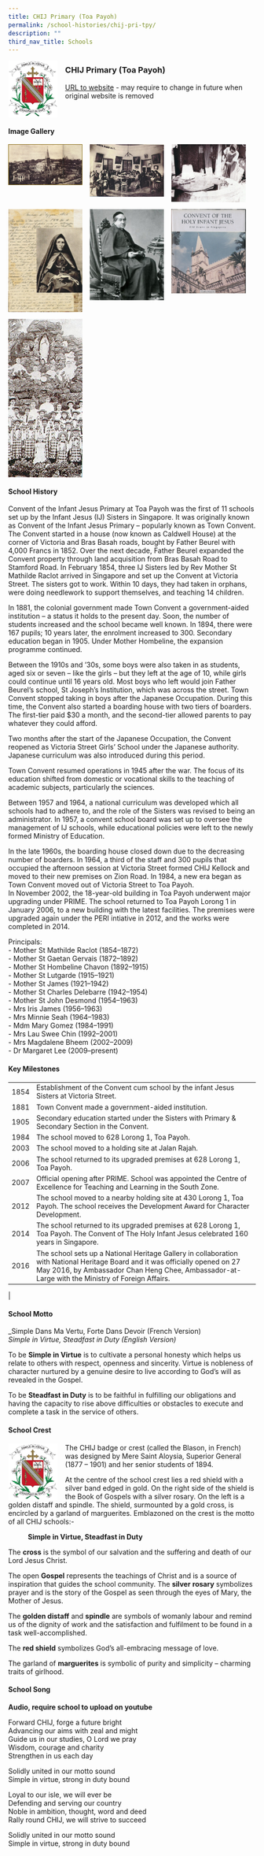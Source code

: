 ```yaml
---
title: CHIJ Primary (Toa Payoh)
permalink: /school-histories/chij-pri-tpy/
description: ""
third_nav_title: Schools
---
```

<img src="/images/chijpritpy1.png" style="width:20%;margin-right:15px;" align = "left">

### **CHIJ Primary (Toa Payoh)**
[URL to website](http://chijpritoapayoh.moe.edu.sg/) - may require to change in future when original website is removed

<br clear="left">

#### **Image Gallery**

<p><a href="https://staging.d1yxymztqoj7qn.amplifyapp.com/images/chijpritpy2.jpg">  
<img src="/images/chijpritpy2.jpg" style="width:30%;margin-right:15px;" align = "left">
</a></p>

<p><a href="https://staging.d1yxymztqoj7qn.amplifyapp.com/images/chijpritpy3.jpg">  
<img src="/images/chijpritpy3.jpg" style="width:30%;margin-right:15px;" align = "left">
</a></p>

<p><a href="https://staging.d1yxymztqoj7qn.amplifyapp.com/images/chijpritpy4.jpg">  
<img src="/images/chijpritpy4.jpg" style="width:30%;margin-right:15px;" align = "left">
</a></p>

<br clear="left">

<p><a href="https://staging.d1yxymztqoj7qn.amplifyapp.com/images/chijpritpy5.jpg">  
<img src="/images/chijpritpy5.jpg" style="width:30%;margin-right:15px;" align = "left">
</a></p>

<p><a href="https://staging.d1yxymztqoj7qn.amplifyapp.com/images/chijpritpy6.jpg">  
<img src="/images/chijpritpy6.jpg" style="width:30%;margin-right:15px;" align = "left">
</a></p>

<p><a href="https://staging.d1yxymztqoj7qn.amplifyapp.com/images/chijpritpy7.jpg">  
<img src="/images/chijpritpy7.jpg" style="width:30%;margin-right:15px;" align = "left">
</a></p>

<br clear="left">

<p><a href="https://staging.d1yxymztqoj7qn.amplifyapp.com/images/chijpritpy8.jpg">  
<img src="/images/chijpritpy8.jpg" style="width:30%;margin-right:15px;" align = "left">
</a></p>

<br clear="left">

#### **School History**
Convent of the Infant Jesus Primary at Toa Payoh was the first of 11 schools set up by the Infant Jesus (IJ) Sisters in Singapore. It was originally known as Convent of the Infant Jesus Primary – popularly known as Town Convent. The Convent started in a house (now known as Caldwell House) at the corner of Victoria and Bras Basah roads, bought by Father Beurel with 4,000 Francs in 1852. Over the next decade, Father Beurel expanded the Convent property through land acquisition from Bras Basah Road to Stamford Road. In February 1854, three IJ Sisters led by Rev Mother St Mathilde Raclot arrived in Singapore and set up the Convent at Victoria Street. The sisters got to work. Within 10 days, they had taken in orphans, were doing needlework to support themselves, and teaching 14 children.  
  
In 1881, the colonial government made Town Convent a government-aided institution – a status it holds to the present day. Soon, the number of students increased and the school became well known. In 1894, there were 167 pupils; 10 years later, the enrolment increased to 300. Secondary education began in 1905. Under Mother Hombeline, the expansion programme continued.  
  
Between the 1910s and ’30s, some boys were also taken in as students, aged six or seven – like the girls – but they left at the age of 10, while girls could continue until 16 years old. Most boys who left would join Father Beurel’s school, St Joseph’s Institution, which was across the street. Town Convent stopped taking in boys after the Japanese Occupation. During this time, the Convent also started a boarding house with two tiers of boarders. The first-tier paid $30 a month, and the second-tier allowed parents to pay whatever they could afford.  
  
Two months after the start of the Japanese Occupation, the Convent reopened as Victoria Street Girls’ School under the Japanese authority. Japanese curriculum was also introduced during this period.  
  
Town Convent resumed operations in 1945 after the war. The focus of its education shifted from domestic or vocational skills to the teaching of academic subjects, particularly the sciences.  
  
Between 1957 and 1964, a national curriculum was developed which all schools had to adhere to, and the role of the Sisters was revised to being an administrator. In 1957, a convent school board was set up to oversee the management of IJ schools, while educational policies were left to the newly formed Ministry of Education.  
  
In the late 1960s, the boarding house closed down due to the decreasing number of boarders. In 1964, a third of the staff and 300 pupils that occupied the afternoon session at Victoria Street formed CHIJ Kellock and moved to their new premises on Zion Road. In 1984, a new era began as Town Convent moved out of Victoria Street to Toa Payoh.  
In November 2002, the 18-year-old building in Toa Payoh underwent major upgrading under PRIME. The school returned to Toa Payoh Lorong 1 in January 2006, to a new building with the latest facilities. The premises were upgraded again under the PERI intiative in 2012, and the works were completed in 2014.

Principals:<br>
\- Mother St Mathilde Raclot (1854–1872)<br>
\- Mother St Gaetan Gervais (1872–1892)<br>
\- Mother St Hombeline Chavon (1892–1915)<br>
\- Mother St Lutgarde (1915–1921)<br>
\- Mother St James (1921–1942)<br>
\- Mother St Charles Delebarre (1942–1954)<br>
\- Mother St John Desmond (1954–1963)<br>
\- Mrs Iris James (1956–1963)<br>
\- Mrs Minnie Seah (1964–1983)<br>
\- Mdm Mary Gomez (1984–1991)<br>
\- Mrs Lau Swee Chin (1992–2001)<br>
\- Mrs Magdalene Bheem (2002–2009)<br>
\- Dr Margaret Lee (2009–present)

#### **Key Milestones**

|  |  |
|:---:|---|
| 1854 | Establishment of the Convent cum school by the infant Jesus Sisters at Victoria Street. |
| 1881 | Town Convent made a government-aided institution. |
| 1905 | Secondary education started under the Sisters with Primary & Secondary Section in the Convent. |
| 1984 | The school moved to 628 Lorong 1, Toa Payoh. |
| 2003 | The school moved to a holding site at Jalan Rajah. |
| 2006 | The school returned to its upgraded premises at 628 Lorong 1, Toa Payoh. |
| 2007 | Official opening after PRIME. School was appointed the Centre of Excellence for Teaching and Learning in the South Zone. |
| 2012 | The school moved to a nearby holding site at 430 Lorong 1, Toa Payoh. The school receives the Development Award for Character Development. |
| 2014 | The school returned to its upgraded premises at 628 Lorong 1, Toa Payoh. The Convent of The Holy Infant Jesus celebrated 160 years in Singapore. |
| 2016 | The school sets up a National Heritage Gallery in collaboration with National Heritage Board and it was officially opened on 27 May 2016, by Ambassador Chan Heng Chee, Ambassador-at-Large with the Ministry of Foreign Affairs. |
|

#### **School Motto**
_Simple Dans Ma Vertu, Forte Dans Devoir (French Version)<br>
_Simple in Virtue, Steadfast in Duty (English Version)_

To be **Simple in Virtue** is to cultivate a personal honesty which helps us relate to others with respect, openness and sincerity. Virtue is nobleness of character nurtured by a genuine desire to live according to God’s will as revealed in the Gospel.

To be **Steadfast in Duty** is to be faithful in fulfilling our obligations and having the capacity to rise above difficulties or obstacles to execute and complete a task in the service of others.

#### **School Crest**
<img src="/images/chijpritpy1.png" style="width:20%;margin-right:15px;" align = "left">

The CHIJ badge or crest (called the Blason, in French) was designed by Mere Saint Aloysia, Superior General (1877 – 1901) and her senior students of 1894.

At the centre of the school crest lies a red shield with a silver band edged in gold. On the right side of the shield is the Book of Gospels with a silver rosary. On the left is a golden distaff and spindle. The shield, surmounted by a gold cross, is encircled by a garland of marguerites. Emblazoned on the crest is the motto of all CHIJ schools:-

<figure><figcaption><strong>  
Simple in Virtue, Steadfast in Duty
</strong></figcaption>  
</figure>

The **cross** is the symbol of our salvation and the suffering and death of our Lord Jesus Christ.

The open **Gospel** represents the teachings of Christ and is a source of inspiration that guides the school community. The **silver** **rosary** symbolizes prayer and is the story of the Gospel as seen through the eyes of Mary, the Mother of Jesus.

The **golden distaff** and **spindle** are symbols of womanly labour and remind us of the dignity of work and the satisfaction and fulfilment to be found in a task well-accomplished.

The **red shield** symbolizes God’s all-embracing message of love.

The garland of **marguerites** is symbolic of purity and simplicity – charming traits of girlhood.

#### **School Song**
**Audio, require school to upload on youtube**

Forward CHIJ, forge a future bright<br>
Advancing our aims with zeal and might<br>
Guide us in our studies, O Lord we pray<br>
Wisdom, courage and charity<br>
Strengthen in us each day

Solidly united in our motto sound<br>
Simple in virtue, strong in duty bound

Loyal to our isle, we will ever be<br>
Defending and serving our country<br>
Noble in ambition, thought, word and deed<br>
Rally round CHIJ, we will strive to succeed

Solidly united in our motto sound<br>
Simple in virtue, strong in duty bound